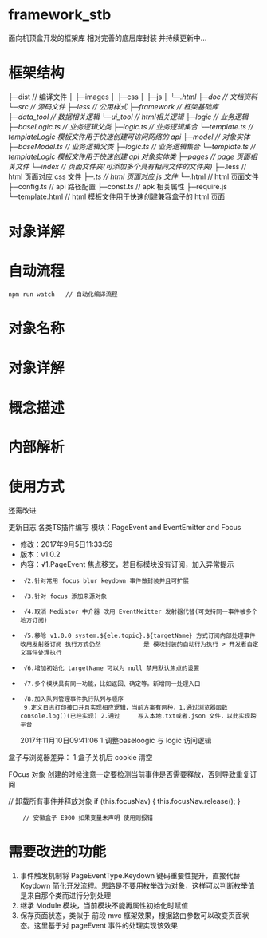 # framework_stb
面向机顶盒开发的框架库 相对完善的底层库封装 并持续更新中...

# 框架结构
├─dist              // 编译文件
│  ├─images
│  ├─css
│  ├─js
│  └─*.html
├─doc                       // 文档资料
└─src                       // 源码文件
    ├─less                      // 公用样式
    ├─framework                 // 框架基础库
        ├─data_tool                 // 数据相关逻辑
        └─ui_tool                   // html相关逻辑
    ├─logic                     // 业务逻辑
        ├─baseLogic.ts              // 业务逻辑父类
        ├─logic.ts                  // 业务逻辑集合
        └─template.ts               // templateLogic 模板文件用于快速创建可访问网络的 api
    ├─model                     // 对象实体
        ├─baseModel.ts              // 业务逻辑父类
        ├─logic.ts                  // 业务逻辑集合
        └─template.ts               // templateLogic 模板文件用于快速创建 api 对象实体类
    ├─pages                     // page 页面相关文件
        └─index                     // 页面文件夹(可添加多个具有相同文件的文件夹)
            ├─*.less                // html 页面对应 css 文件
            ├─*.ts                  // html 页面对应 js 文件
            └─*.html                // html 页面文件
    ├─config.ts                 // api 路径配置
    ├─const.ts                  // apk 相关属性
    ├─require.js
    └─template.html             // html 模板文件用于快速创建兼容盒子的 html 页面

# 对象详解

# 自动流程
    npm run watch   // 自动化编译流程

# 对象名称
# 对象详解
# 概念描述
# 内部解析
# 使用方式

还需改进


更新日志
各类TS插件编写
   模块：PageEvent and EventEmitter and Focus
 * 修改：2017年9月5日11:33:59
 * 版本：v1.0.2
 * 内容：√1.PageEvent 焦点移交，若目标模块没有订阅，加入异常提示
 *      √2.针对常用 focus blur keydown 事件做封装并且可扩展
 *      √3.针对 focus 添加来源对象
 *      √4.取消 Mediator 中介器 改用 EventMeitter 发射器代替(可支持同一事件被多个地方订阅)
 *      √5.移除 v1.0.0 system.${ele.topic}.${targetName} 方式订阅内部处理事件 改用发射器订阅 执行方式仍然            是 模块封装的自动行为执行 > 开发者自定义事件处理执行
 *      √6.增加初始化 targetName 可以为 null 禁用默认焦点的设置
 *      √7.多个模块具有同一功能，比如返回、确定等。新增同一处理入口
 *      √8.加入队列管理事件执行队列与顺序
        9.定义日志打印接口并且实现相应逻辑，当前方案有两种，1.通过浏览器函数 console.log()(已经实现) 2.通过     写入本地.txt或者.json 文件，以此实现跨平台
    2017年11月10日09:41:06
        1.调整baseloogic 与 logic 访问逻辑

  盒子与浏览器差异：
      1·盒子关机后 cookie 清空

FOcus 对象  创建的时候注意一定要检测当前事件是否需要释放，否则导致重复订阅

// 卸载所有事件并释放对象
        if (this.focusNav) {
            this.focusNav.release();
        }


        // 安徽盒子 E900 如果变量未声明 使用则报错
# 需要改进的功能
1. 事件触发机制将 PageEventType.Keydown 键码重要性提升，直接代替 Keydown 简化开发流程。思路是不要用枚举改为对象，这样可以判断枚举值是来自那个类而进行分别处理
2. 继承 Module 模块，当前模块不能再属性初始化时赋值
3. 保存页面状态，类似于 前段 mvc 框架效果，根据路由参数可以改变页面状态。这里基于对 pageEvent 事件的处理实现该效果
